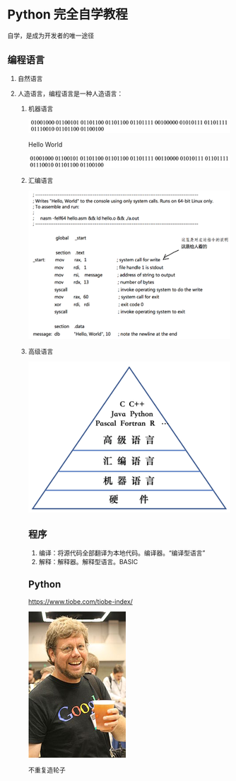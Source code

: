 # Python 完全自学教程

自学，是成为开发者的唯一途径

## 编程语言

1. 自然语言

2. 人造语言，编程语言是一种人造语言：

   1. 机器语言

      ![图片](./images/chapter1-12-01.jpg)

      Hello World

      ![图片](./images/chapter1-12-02.jpg)

      

   2. 汇编语言

      ![图片](./images/chapter1-12-03.jpg)

      

   3. 高级语言

      <img src="./images/chapter1-12-04.jpg" alt="图片" width=500 />

      ## 程序

      1. 编译：将源代码全部翻译为本地代码。编译器。“编译型语言”
      2. 解释：解释器。解释型语言。BASIC

      ## Python

      https://www.tiobe.com/tiobe-index/

      ![img](./images/chapter1-14-02.png)

      不重复造轮子

      